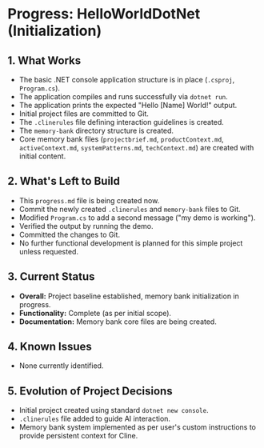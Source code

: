 # Progress: HelloWorldDotNet (Initialization)

## 1. What Works

*   The basic .NET console application structure is in place (`.csproj`, `Program.cs`).
*   The application compiles and runs successfully via `dotnet run`.
*   The application prints the expected "Hello [Name] World!" output.
*   Initial project files are committed to Git.
*   The `.clinerules` file defining interaction guidelines is created.
*   The `memory-bank` directory structure is created.
*   Core memory bank files (`projectbrief.md`, `productContext.md`, `activeContext.md`, `systemPatterns.md`, `techContext.md`) are created with initial content.

## 2. What's Left to Build

*   This `progress.md` file is being created now.
*   Commit the newly created `.clinerules` and `memory-bank` files to Git.
*   Modified `Program.cs` to add a second message ("my demo is working").
*   Verified the output by running the demo.
*   Committed the changes to Git.
*   No further functional development is planned for this simple project unless requested.

## 3. Current Status

*   **Overall:** Project baseline established, memory bank initialization in progress.
*   **Functionality:** Complete (as per initial scope).
*   **Documentation:** Memory bank core files are being created.

## 4. Known Issues

*   None currently identified.

## 5. Evolution of Project Decisions

*   Initial project created using standard `dotnet new console`.
*   `.clinerules` file added to guide AI interaction.
*   Memory bank system implemented as per user's custom instructions to provide persistent context for Cline.
